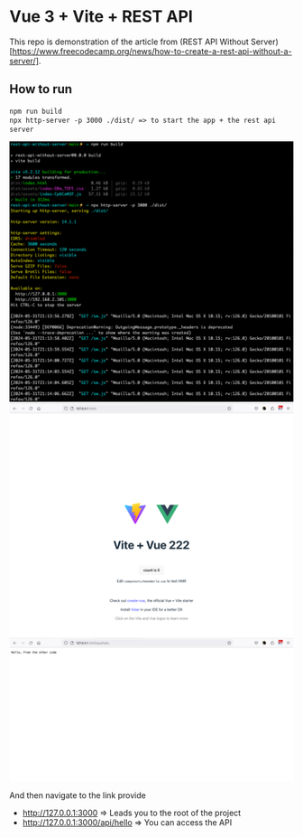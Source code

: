 # Vue 3 + Vite + REST API

This repo is demonstration of the article from (REST API Without Server)[https://www.freecodecamp.org/news/how-to-create-a-rest-api-without-a-server/].

## How to run

```
npm run build
npx http-server -p 3000 ./dist/ => to start the app + the rest api server
```

![](public/images/cli.png)
![](public/images/homepage.png)
![](public/images/rest-api-endpoint.png)


And then navigate to the link provide
- http://127.0.0.1:3000 => Leads you to the root of the project
- http://127.0.0.1:3000/api/hello => You can access the API